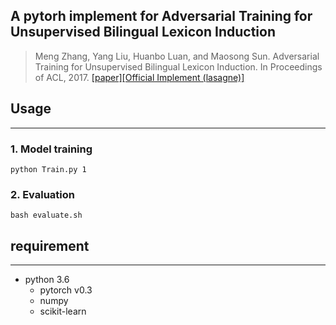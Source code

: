 ## A pytorh implement for Adversarial Training for Unsupervised Bilingual Lexicon Induction
> Meng Zhang, Yang Liu, Huanbo Luan, and Maosong Sun. Adversarial Training for Unsupervised Bilingual Lexicon Induction. In Proceedings of ACL, 2017. [[paper]](http://aclweb.org/anthology/P17-1179 )[[Official Implement (lasagne)]](http://www.thunlp.org/~zm/UBiLexAT/)
## Usage
---
### 1. Model training
```
python Train.py 1
```

### 2. Evaluation

```
bash evaluate.sh
```
## requirement
---
+ python 3.6
	+ pytorch v0.3
	+ numpy
	+ scikit-learn
